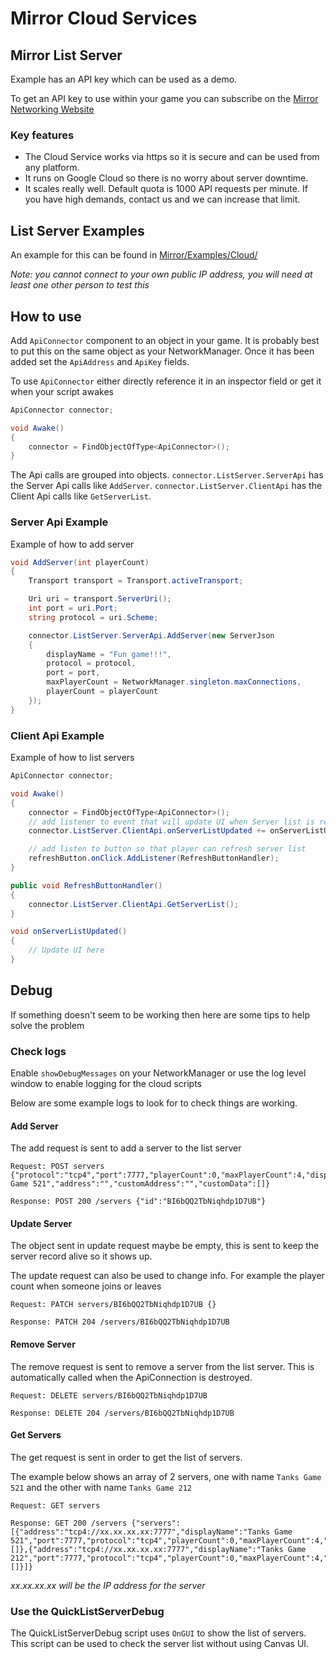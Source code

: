 # Mirror Cloud Services

## Mirror List Server

Example has an API key which can be used as a demo.

To get an API key to use within your game you can subscribe on the [Mirror Networking Website](https://mirror-networking.com/list-server/)

### Key features

- The Cloud Service works via https so it is secure and can be used from any platform. 
- It runs on Google Cloud so there is no worry about server downtime.
- It scales really well. Default quota is 1000 API requests per minute. If you have high demands, contact us and we can increase that limit. 

## List Server Examples

An example for this can be found in [Mirror/Examples/Cloud/](https://github.com/vis2k/Mirror/tree/master/Assets/Mirror/Examples/Cloud)

*Note: you cannot connect to your own public IP address, you will need at least one other person to test this*

## How to use

Add `ApiConnector` component to an object in your game. It is probably best to put this on the same object as your NetworkManager. Once it has been added set the `ApiAddress` and `ApiKey` fields.

To use `ApiConnector` either directly reference it in an inspector field or get it when your script awakes
```cs
ApiConnector connector;

void Awake()
{
    connector = FindObjectOfType<ApiConnector>();
}
```


The Api calls are grouped into objects. `connector.ListServer.ServerApi` has the Server Api calls like `AddServer`. `connector.ListServer.ClientApi` has the Client Api calls like `GetServerList`.

### Server Api Example

Example of how to add server
```cs
void AddServer(int playerCount)
{
    Transport transport = Transport.activeTransport;

    Uri uri = transport.ServerUri();
    int port = uri.Port;
    string protocol = uri.Scheme;

    connector.ListServer.ServerApi.AddServer(new ServerJson
    {
        displayName = "Fun game!!!",
        protocol = protocol,
        port = port,
        maxPlayerCount = NetworkManager.singleton.maxConnections,
        playerCount = playerCount
    });
}
```

### Client Api Example
Example of how to list servers 

```cs
ApiConnector connector;

void Awake()
{
    connector = FindObjectOfType<ApiConnector>();
    // add listener to event that will update UI when Server list is refreshed
    connector.ListServer.ClientApi.onServerListUpdated += onServerListUpdated;

    // add listen to button so that player can refresh server list
    refreshButton.onClick.AddListener(RefreshButtonHandler);
}

public void RefreshButtonHandler()
{
    connector.ListServer.ClientApi.GetServerList();
}

void onServerListUpdated() 
{
    // Update UI here
}
```


## Debug

If something doesn't seem to be working then here are some tips to help solve the problem

### Check logs

Enable `showDebugMessages` on your NetworkManager or use the log level window to enable logging for the cloud scripts

Below are some example logs to look for to check things are working.

#### Add Server

The add request is sent to add a server to the list server

```
Request: POST servers {"protocol":"tcp4","port":7777,"playerCount":0,"maxPlayerCount":4,"displayName":"Tanks Game 521","address":"","customAddress":"","customData":[]}
```
```
Response: POST 200 /servers {"id":"BI6bQQ2TbNiqhdp1D7UB"}
```

#### Update Server

The object sent in update request maybe be empty, this is sent to keep the server record alive so it shows up.

The update request can also be used to change info. For example the player count when someone joins or leaves

```
Request: PATCH servers/BI6bQQ2TbNiqhdp1D7UB {}
```
```
Response: PATCH 204 /servers/BI6bQQ2TbNiqhdp1D7UB
```

#### Remove Server

The remove request is sent to remove a server from the list server. This is automatically called when the ApiConnection is destroyed.

```
Request: DELETE servers/BI6bQQ2TbNiqhdp1D7UB
```
```
Response: DELETE 204 /servers/BI6bQQ2TbNiqhdp1D7UB 
```


#### Get Servers

The get request is sent in order to get the list of servers.

The example below shows an array of 2 servers, one with name `Tanks Game 521` and the other with name `Tanks Game 212`

```
Request: GET servers
```
```
Response: GET 200 /servers {"servers":[{"address":"tcp4://xx.xx.xx.xx:7777","displayName":"Tanks Game 521","port":7777,"protocol":"tcp4","playerCount":0,"maxPlayerCount":4,"customAddress":"","customData":[]},{"address":"tcp4://xx.xx.xx.xx:7777","displayName":"Tanks Game 212","port":7777,"protocol":"tcp4","playerCount":0,"maxPlayerCount":4,"customData":[]}]}
```
*xx.xx.xx.xx will be the IP address for the server*


### Use the QuickListServerDebug

The QuickListServerDebug script uses `OnGUI` to show the list of servers. This script can be used to check the server list without using Canvas UI.
